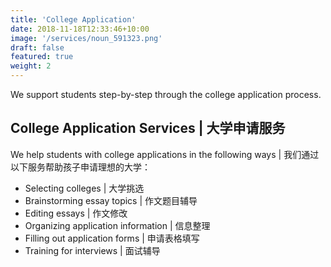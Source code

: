 ```yaml
---
title: 'College Application'
date: 2018-11-18T12:33:46+10:00
image: '/services/noun_591323.png'
draft: false
featured: true
weight: 2
---
```


We support students step-by-step through the college application process.

## College Application Services | 大学申请服务

We help students with college applications in the following ways | 我们通过以下服务帮助孩子申请理想的大学：

- Selecting colleges | 大学挑选
- Brainstorming essay topics | 作文题目辅导
- Editing essays | 作文修改
- Organizing application information | 信息整理
- Filling out application forms | 申请表格填写
- Training for interviews | 面试辅导

